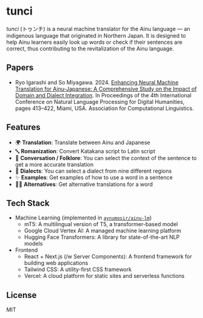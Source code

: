 # tunci

_tunci_ (トゥンチ) is a neural machine translator for the Ainu language — an indigenous language that originated in Northern Japan. It is designed to help Ainu learners easily look up words or check if their sentences are correct, thus contributing to the revitalization of the Ainu language.

## Papers

- Ryo Igarashi and So Miyagawa. 2024. [Enhancing Neural Machine Translation for Ainu-Japanese: A Comprehensive Study on the Impact of Domain and Dialect Integration](https://aclanthology.org/2024.nlp4dh-1.40/). In Proceedings of the 4th International Conference on Natural Language Processing for Digital Humanities, pages 413–422, Miami, USA. Association for Computational Linguistics.

## Features

- 🌍 **Translation**: Translate between Ainu and Japanese
- 🔤 **Romanization**: Convert Katakana script to Latin script
- 💬 **Conversation / Folklore**: You can select the context of the sentence to get a more accurate translation
- 📍 **Dialects**: You can select a dialect from nine different regions
- ✨ **Examples**: Get examples of how to use a word in a sentence
- 👯‍♀️ **Alternatives**: Get alternative translations for a word

## Tech Stack

- Machine Learning (implemented in [`aynumosir/ainu-lm`](https://github.com/aynumosir/ainu-lm))
  - mT5: A multilingual version of T5, a transformer-based model
  - Google Cloud Vertex AI: A managed machine learning platform
  - Hugging Face Transformers: A library for state-of-the-art NLP models
- Frontend
  - React + Next.js (/w Server Components): A frontend framework for building web applications
  - Tailwind CSS: A utility-first CSS framework
  - Vercel: A cloud platform for static sites and serverless functions

## License

MIT

